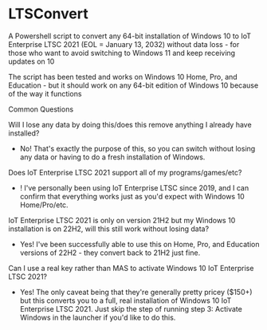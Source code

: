 # LTSConvert
A Powershell script to convert any 64-bit installation of Windows 10 to IoT Enterprise LTSC 2021 (EOL = January 13, 2032) without data loss - for those who want to avoid switching to Windows 11 and keep receiving updates on 10

The script has been tested and works on Windows 10 Home, Pro, and Education - but it should work on any 64-bit edition of Windows 10 because of the way it functions


Common Questions


Will I lose any data by doing this/does this remove anything I already have installed?
- No! That's exactly the purpose of this, so you can switch without losing any data or having to do a fresh installation of Windows.

Does IoT Enterprise LTSC 2021 support all of my programs/games/etc?
- ! I've personally been using IoT Enterprise LTSC since 2019, and I can confirm that everything works just as you'd expect with Windows 10 Home/Pro/etc.

IoT Enterprise LTSC 2021 is only on version 21H2 but my Windows 10 installation is on 22H2, will this still work without losing data?
- Yes! I've been successfully able to use this on Home, Pro, and Education versions of 22H2 - they convert back to 21H2 just fine.

Can I use a real key rather than MAS to activate Windows 10 IoT Enterprise LTSC 2021?
- Yes! The only caveat being that they're generally pretty pricey ($150+) but this converts you to a full, real installation of Windows 10 IoT Enterprise LTSC 2021. Just skip the step of running step 3: Activate Windows in the launcher if you'd like to do this.
